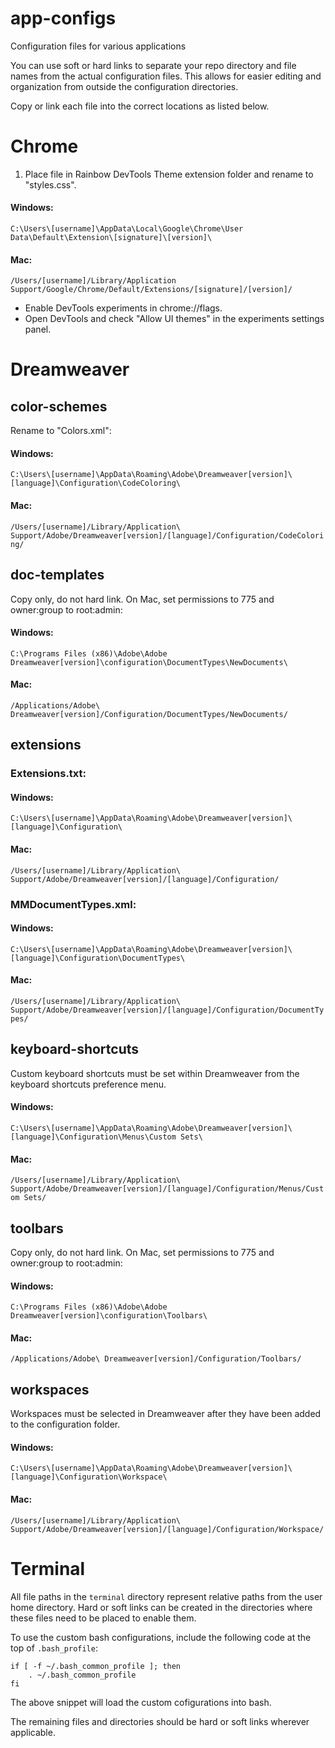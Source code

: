 # app-configs

Configuration files for various applications

You can use soft or hard links to separate your repo directory and file names from the actual configuration files.
This allows for easier editing and organization from outside the configuration directories.

Copy or link each file into the correct locations as listed below.

# Chrome

1. Place file in Rainbow DevTools Theme extension folder and rename to "styles.css".
	
#### Windows:
`C:\Users\[username]\AppData\Local\Google\Chrome\User Data\Default\Extension\[signature]\[version]\`
	
#### Mac:
`/Users/[username]/Library/Application Support/Google/Chrome/Default/Extensions/[signature]/[version]/`

- Enable DevTools experiments in chrome://flags.
- Open DevTools and check "Allow UI themes" in the experiments settings panel.

# Dreamweaver

## color-schemes

Rename to "Colors.xml":

#### Windows:
`C:\Users\[username]\AppData\Roaming\Adobe\Dreamweaver[version]\[language]\Configuration\CodeColoring\`

#### Mac:
`/Users/[username]/Library/Application\ Support/Adobe/Dreamweaver[version]/[language]/Configuration/CodeColoring/`

## doc-templates

Copy only, do not hard link. On Mac, set permissions to 775 and owner:group to root:admin:

#### Windows:
`C:\Programs Files (x86)\Adobe\Adobe Dreamweaver[version]\configuration\DocumentTypes\NewDocuments\`

#### Mac:
`/Applications/Adobe\ Dreamweaver[version]/Configuration/DocumentTypes/NewDocuments/`

## extensions

### Extensions.txt:

#### Windows:
`C:\Users\[username]\AppData\Roaming\Adobe\Dreamweaver[version]\[language]\Configuration\`

#### Mac:
`/Users/[username]/Library/Application\ Support/Adobe/Dreamweaver[version]/[language]/Configuration/`

### MMDocumentTypes.xml:

#### Windows:
`C:\Users\[username]\AppData\Roaming\Adobe\Dreamweaver[version]\[language]\Configuration\DocumentTypes\`

#### Mac:
`/Users/[username]/Library/Application\ Support/Adobe/Dreamweaver[version]/[language]/Configuration/DocumentTypes/`

## keyboard-shortcuts

Custom keyboard shortcuts must be set within Dreamweaver from the keyboard shortcuts preference menu.

#### Windows:
`C:\Users\[username]\AppData\Roaming\Adobe\Dreamweaver[version]\[language]\Configuration\Menus\Custom Sets\`

#### Mac:
`/Users/[username]/Library/Application\ Support/Adobe/Dreamweaver[version]/[language]/Configuration/Menus/Custom Sets/`

## toolbars

Copy only, do not hard link. On Mac, set permissions to 775 and owner:group to root:admin:

#### Windows:
`C:\Programs Files (x86)\Adobe\Adobe Dreamweaver[version]\configuration\Toolbars\`

#### Mac:
`/Applications/Adobe\ Dreamweaver[version]/Configuration/Toolbars/`

## workspaces

Workspaces must be selected in Dreamweaver after they have been added to the configuration folder.

#### Windows:
`C:\Users\[username]\AppData\Roaming\Adobe\Dreamweaver[version]\[language]\Configuration\Workspace\`

#### Mac:
`/Users/[username]/Library/Application\ Support/Adobe/Dreamweaver[version]/[language]/Configuration/Workspace/`

# Terminal

All file paths in the `terminal` directory represent relative paths from the user home directory. Hard or soft links can be created in the directories where these files need to be placed to enable them.

To use the custom bash configurations, include the following code at the top of `.bash_profile`:

	if [ -f ~/.bash_common_profile ]; then
		. ~/.bash_common_profile
	fi

The above snippet will load the custom cofigurations into bash.

The remaining files and directories should be hard or soft links wherever applicable.

